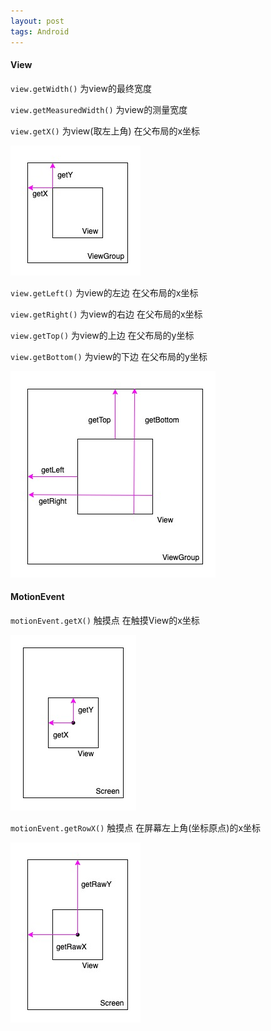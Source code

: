 ```yaml
---
layout: post
tags: Android
---
```


#### View

`view.getWidth()` 为view的最终宽度

`view.getMeasuredWidth()` 为view的测量宽度

`view.getX()` 为view(取左上角) 在父布局的x坐标

![view.getX()](/img/view_get_x.jpg)

`view.getLeft()` 为view的左边 在父布局的x坐标

`view.getRight()` 为view的右边 在父布局的x坐标

`view.getTop()` 为view的上边 在父布局的y坐标

`view.getBottom()` 为view的下边 在父布局的y坐标

![view.getLeft()](/img/view_get_left.jpg)

#### MotionEvent

`motionEvent.getX()` 触摸点 在触摸View的x坐标

![motionEvent.getX()](/img/motion_event_get_x.jpg)

`motionEvent.getRowX()` 触摸点 在屏幕左上角(坐标原点)的x坐标

![motionEvent.getRawX()](/img/motion_event_get_raw_x.jpg)
